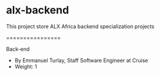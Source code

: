 # alx-backend

This project store ALX Africa backend specialization projects

================

Back-end

-   By Emmanuel Turlay, Staff Software Engineer at Cruise
-   Weight: 1
